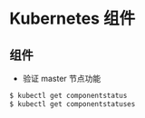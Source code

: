 # Kubernetes 组件


## 组件

* 验证 master 节点功能

```bash
$ kubectl get componentstatus
$ kubectl get componentstatuses
```